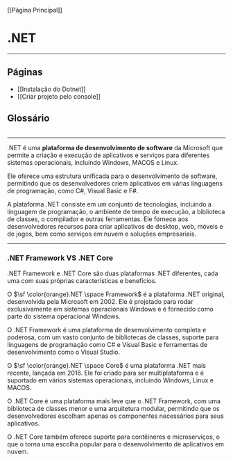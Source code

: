 [[Página Principal]]
# .NET
---
## Páginas

- [[Instalação do Dotnet]]
- [[Criar projeto pelo console]]

## Glossário

```table-of-contents
```

---

.NET é uma **plataforma de desenvolvimento de  software** da Microsoft que permite a criação e execução de aplicativos e serviços para diferentes sistemas operacionais, incluindo Windows, MACOS e Linux.

Ele oferece uma estrutura unificada para o desenvolvimento de software, permitindo que os desenvolvedores criem aplicativos em várias linguagens de programação, como C#, Visual Basic e F#.

A plataforma .NET consiste em um conjunto de tecnologias, incluindo a linguagem de programação, o ambiente de tempo de execução, a biblioteca de classes, o compilador e outras ferramentas. Ele fornece aos desenvolvedores recursos para criar aplicativos de desktop, web, móveis e de jogos, bem como serviços em nuvem e soluções empresariais. 

---

### .NET Framework VS .NET Core

.NET Framework e .NET Core são duas plataformas .NET diferentes, cada uma com suas próprias características e benefícios.

O $\sf \color{orange}.NET \space Framework$ é a plataforma .NET original, desenvolvida pela Microsoft em 2002. Ele é projetado para rodar exclusivamente em sistemas operacionais Windows e é fornecido como parte do sistema operacional Windows. 

O .NET Framework é uma plataforma de desenvolvimento completa e poderosa, com um vasto conjunto de bibliotecas de classes, suporte para linguagens de programação como C# e Visual Basic e ferramentas de desenvolvimento como o Visual Studio.

O $\sf \color{orange}.NET \space Core$ é uma plataforma .NET mais recente, lançada em 2016. Ele foi criado para ser multiplataforma e é suportado em vários sistemas operacionais, incluindo Windows, Linux e MACOS. 

O .NET Core é uma plataforma mais leve que o .NET Framework, com uma biblioteca de classes menor e uma arquitetura modular, permitindo que os desenvolvedores escolham apenas os componentes necessários para seus aplicativos. 

O .NET Core também oferece suporte para contêineres e microserviços, o que o torna uma escolha popular para o desenvolvimento de aplicativos em nuvem.